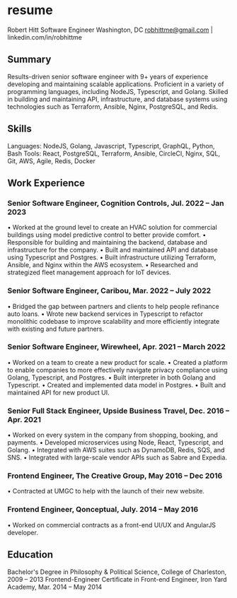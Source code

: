# resume

Robert Hitt
Software Engineer
Washington, DC
robhittme@gmail.com | linkedin.com/in/robhittme

## Summary
Results-driven senior software engineer with 9+ years of experience developing and maintaining scalable applications. Proficient in a variety of programming languages, including NodeJS, Typescript, and Golang. Skilled in building and maintaining API, infrastructure, and database systems using technologies such as Terraform, Ansible, Nginx, PostgreSQL, and Redis.


## Skills
Languages: NodeJS, Golang, Javascript, Typescript, GraphQL, Python, Bash
Tools: React, PostgreSQL, Terraform, Ansible, CircleCI, Nginx, SQL, Git, AWS, Agile, Redis, Docker

## Work Experience

### Senior Software Engineer, Cognition Controls, Jul. 2022 – Jan 2023
• Worked at the ground level to create an HVAC solution for commercial buildings using model predictive control to better provide comfort.
• Responsible for building and maintaining the backend, database and infrastructure for the company.
• Built and maintained API and database using Typescript and Postgres.
• Built infrastructure utilizing Terraform, Ansible, and Nginx within the AWS ecosystem.
• Researched and strategized fleet management approach for IoT devices.

### Senior Software Engineer, Caribou, Mar. 2022 – July 2022
• Bridged the gap between partners and clients to help people refinance auto loans.
• Wrote new backend services in Typescript to refactor monolithic codebase to improve scalability and more efficiently integrate with existing and future partners.

### Senior Software Engineer, Wirewheel, Apr. 2021 – March 2022
• Worked on a team to create a new product for scale.
• Created a platform to enable companies to more effectively navigate privacy compliance using Golang, Typescript, and Postgres.
• Built interpreter in both Golang and Typescript.
• Created and implemented data model in Postgres.
• Built and maintained API for new product UI.

### Senior Full Stack Engineer, Upside Business Travel, Dec. 2016 – Apr. 2021
• Worked on every system in the company from shopping, booking, and payments.
• Developed microservices using Node, React, Typescript, and Golang.
• Integrated with AWS suites such as DynamoDB, Redis, SQS, and SNS.
• Integrated with large-scale vendor APIs such as Sabre and Expedia.

### Frontend Engineer, The Creative Group, May 2016 – Dec 2016
• Contracted at UMGC to help with the launch of their new website.

### Frontend Engineer, Qonceptual, July. 2014 – May 2016
• Worked on commercial contracts as a front-end UI/UX and AngularJS developer.

## Education
Bachelor's Degree in Philosophy & Political Science, College of Charleston, 2009 – 2013
Frontend-Engineer Certificate in Front-end Engineer, Iron Yard Academy, Mar. 2014 – May 2014
